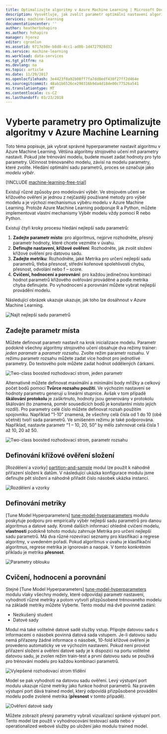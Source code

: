 ```yaml
---
title: Optimalizujte algoritmy v Azure Machine Learning | Microsoft Docs
description: Vysvětluje, jak zvolit parametr optimální nastavení algoritmu v Azure Machine Learning.
services: machine-learning
documentationcenter: ''
author: heatherbshapiro
ms.author: hshapiro
manager: hjerez
editor: cgronlun
ms.assetid: 6717e30e-b8d8-4cc1-ad0b-1d4727928d32
ms.service: machine-learning
ms.workload: data-services
ms.tgt_pltfrm: na
ms.devlang: na
ms.topic: article
ms.date: 11/29/2017
ms.openlocfilehash: 3e4423f0a92b08ff7fa7dd8edf430f27ff2d464e
ms.sourcegitcommit: 48ab1b6526ce290316b9da4d18de00c77526a541
ms.translationtype: MT
ms.contentlocale: cs-CZ
ms.lasthandoff: 03/23/2018
---
```

# <a name="choose-parameters-to-optimize-your-algorithms-in-azure-machine-learning"></a>Vyberte parametry pro Optimalizujte algoritmy v Azure Machine Learning
Toto téma popisuje, jak vybrat správné hyperparameter nastavit algoritmu v Azure Machine Learning. Většina algoritmy strojového učení mít parametry nastavit. Pokud jste trénování modelu, budete muset zadat hodnoty pro tyto parametry. Účinnost trénovaného modelu, závisí na modelu parametry, které zvolíte. Hledání optimální sadu parametrů, proces se označuje jako *modelu výběr*.

[!INCLUDE [machine-learning-free-trial](../../../includes/machine-learning-free-trial.md)]

Existují různé způsoby pro modelování výběr. Ve strojovém učení se křížového ověření je jednou z nejčastěji používané metody pro výběr modelu a je výchozí mechanismus výběru modelu v Azure Machine Learning. Protože Azure Machine Learning podporuje R a Python, můžete implementovat vlastní mechanismy Výběr modelu vždy pomocí R nebo Python.

Existují čtyři kroky procesu hledání nejlepší sadu parametrů:

1. **Zadejte parametr místo**: pro algoritmus, nejprve rozhodněte, přesný parametr hodnoty, které chcete vezměte v úvahu.
2. **Definujte nastavení, křížové ověření**: Rozhodněte, jak zvolit složení křížové ověření pro datovou sadu.
3. **Zadejte metriku**: Rozhodněte, jaké Metrika pro určení nejlepší sadu parametrů, třeba přesnost, střední kořenové spolehlivosti chybu, přesnost, odvolání nebo f – score.
4. **Cvičení, hodnocení a porovnání**: pro každou jedinečnou kombinaci hodnot parametrů křížového ověřování prováděné a podle metrika chyba definujete. Po vyhodnocení a porovnání můžete vybrat nejlepší provádění modelu.

Následující obrázek ukazuje ukazuje, jak toho lze dosáhnout v Azure Machine Learning.

![Najít nejlepší sadu parametrů](./media/algorithm-parameters-optimize/fig1.png)

## <a name="define-the-parameter-space"></a>Zadejte parametr místa
Můžete definovat parametr nastavit na krok inicializace modelu. Parametr podokně všechny algoritmy strojového učení obsahuje dva režimy trainer: *jeden parametr* a *parametr rozsahu*. Zvolte režim parametr rozsahu. V režimu parametr rozsahu můžete zadat více hodnot pro jednotlivé parametry. Do textového pole můžete zadat hodnot oddělených čárkami.

![Two-class boosted rozhodovací strom, jeden parametr](./media/algorithm-parameters-optimize/fig2.png)

 Alternativně můžete definovat maximální a minimální body mřížky a celkový počet bodů pomocí **Tvůrce rozsahu použití**. Ve výchozím nastavení se hodnoty parametru generují u lineární stupnice. Avšak v tom případě **škálování protokolu** je zaškrtnuto, hodnoty jsou generovány v protokolu škálování (to znamená, poměr sousedících bodů je konstantní místo jejich rozdíl). Pro parametry celé číslo můžete definovat rozsah použitím spojovníku. Například "1-10" znamená, že všechny celá čísla od 1 do 10 (obě včetně) tvoří sada parametrů. Ve smíšeném režimu je také podporována. Například, nastavte parametr "1 – 10, 20, 50" by mělo zahrnovat celá čísla 1 až 10, 20 až 50.

![Two-class boosted rozhodovací strom, parametr rozsahu](./media/algorithm-parameters-optimize/fig3.png)

## <a name="define-cross-validation-folds"></a>Definování křížové ověření složení
[Rozdělení a vzorky] [ partition-and-sample] modul lze použít k náhodně přiřazení složení k datům. V následující ukázka konfigurace modulu jsme definujte pět složení a náhodně přiřadit číslo násobek ukázka instancí.

![Rozdělení a vzorky](./media/algorithm-parameters-optimize/fig4.png)

## <a name="define-the-metric"></a>Definování metriky
[Tune Model Hyperparameters] [ tune-model-hyperparameters] modulu poskytuje podporu pro empirically výběr nejlepší sadu parametrů pro danou algoritmus a datové sady. Kromě dalších informací ohledně cvičení modelu, **vlastnosti** podokně tohoto modulu zahrnuje Metrika pro určení nejlepší sadu parametrů. Má dva různé rozevírací seznamy pro klasifikaci a regrese algoritmy, v uvedeném pořadí. Pokud algoritmus v úvahu je klasifikační algoritmus, regrese metrika je ignorován a naopak. V tomto konkrétním příkladu je metrika **přesnost**.   

![Parametry oblouku](./media/algorithm-parameters-optimize/fig5.png)

## <a name="train-evaluate-and-compare"></a>Cvičení, hodnocení a porovnání
Stejné [Tune Model Hyperparameters] [ tune-model-hyperparameters] modulu vlaky všechny modely, které odpovídají parametr nastavení, vyhodnotí různé metriky a potom vytvoří přizpůsobené trénovaného modelu na základě metriky můžete Vyberte. Tento modul má dvě povinné zadání:

* Nezkušený student
* Datové sady

Modul má také volitelné datové sadě služby vstup. Připojte datovou sadu s informacemi o násobek povinná datová sada vstupem. Je-li datovou sadu nemá přiřazeny žádné informace o násobek, 10-fold křížové ověření je provedeno automaticky ve ve výchozím nastavení. Pokud není provést přiřazení složení a ověření datové sady je k dispozici na portu volitelné datovou sadu, je zvolen režim train-test a první datovou sadu se používá pro trénování modelu pro každou kombinaci parametrů.

![Vylepšené rozhodovací strom třídění](./media/algorithm-parameters-optimize/fig6a.png)

Model se pak vyhodnotí na datovou sadu ověření. Levý výstupní port modulu ukazuje různé metriky jako funkce hodnot parametrů. Na pravém výstupní port dává trained model, který odpovídá přizpůsobené provádění modelu podle zvolené metrika (**přesnost** v tomto případě).  

![Ověření datové sady](./media/algorithm-parameters-optimize/fig6b.png)

Můžete zobrazit přesný parametry vybrali vizualizací správné výstupní port. Tento model lze použít v vyhodnocování testovací sada nebo v operationalized webové služby po uložení jako modulu trained model.

<!-- Module References -->
[partition-and-sample]: https://msdn.microsoft.com/library/azure/a8726e34-1b3e-4515-b59a-3e4a475654b8/
[tune-model-hyperparameters]: https://msdn.microsoft.com/library/azure/038d91b6-c2f2-42a1-9215-1f2c20ed1b40/
